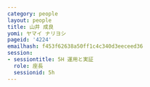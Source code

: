 ```yaml
---
category: people
layout: people
title: 山井 成良
yomi: ヤマイ ナリヨシ
pageid: '4224'
emailhash: f453f62638a50ff1c4c340d3eeceed36
session:
- sessiontitle: 5H 運用と実証
  role: 座長
  sessionid: 5h
---
```

